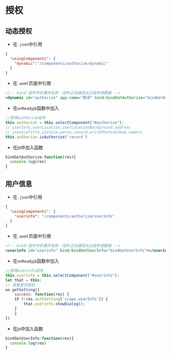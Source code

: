 # 授权


## 动态授权

- 在`.json`中引用

```json
{
  "usingComponents": {
    "dynamic":"/components/authorize/dynamic"
  }
}
```


- 在`.wxml`页面中引用

```xml
<!-- bind:组件中的事件名称：组件之间通信从父级传递数据 -->
<dynamic id="authorize" app-name="我涂" bind:bindGetAuthorize="bindGetAuthorize"></dynamic>
```


- 在`onReady`js函数中加入

```js
//获得authorize组件
this.authorize = this.selectComponent("#authorize");
// userInfo,userLocation,userLocationBackground,address
// invoiceTitle,invoice,werun,record,writePhotosAlbum,camera
this.authorize.isAuthorize('record')
```


- 在js中加入函数

```js
bindGetAuthorize:function(res){
  console.log(res)
}
```




## 用户信息


- 在`.json`中引用

```json
{
  "usingComponents": {
    "userinfo": "/components/authorize/userinfo"
  }
}
```


- 在`.wxml`页面中引用

```xml
<!-- bind:组件中的事件名称：组件之间通信从父级传递数据 -->
<userinfo id="userinfo" bind:bindGetUserInfo="bindGetUserInfo"></userinfo>
```


- 在`onReady`js函数中加入

```js
//获得userinfo组件
this.userinfo = this.selectComponent("#userinfo");
let that = this;
// 查看是否授权
wx.getSetting({
    success: function(res) {
    if (!res.authSetting['scope.userInfo']) {
        that.userinfo.showDialog();
    }
    }
})
```

- 在js中加入函数

```js
bindGetUserInfo:function(res){
  console.log(res)
}
```